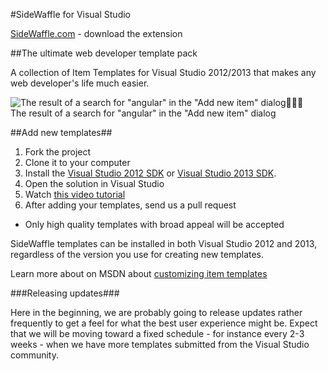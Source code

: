 #SideWaffle for Visual Studio

[SideWaffle.com](http://sidewaffle.com) - download the extension

##The ultimate web developer template pack

A collection of Item Templates for Visual Studio 2012/2013 
that makes any web developer's life much easier.

![The result of a search for "angular" in the "Add new item" dialog](screenshot.png)  
The result of a search for "angular" in the "Add new item" dialog

##Add new templates##

1. Fork the project
2. Clone it to your computer
3. Install the [Visual Studio 2012 SDK](http://www.microsoft.com/en-us/download/details.aspx?id=30668) or [Visual Studio 2013 SDK](http://www.microsoft.com/en-us/download/details.aspx?id=40758).
4. Open the solution in Visual Studio
5. Watch [this video tutorial](http://youtu.be/h4VaORKgrOw)
6. After adding your templates, send us a pull request
 * Only high quality templates with broad appeal will be accepted

SideWaffle templates can be installed in both Visual Studio 2012 and 2013, regardless of the version you use for creating new templates.

Learn more about on MSDN about [customizing item templates](http://msdn.microsoft.com/en-us/library/ms247113.aspx)

###Releasing updates###

Here in the beginning, we are probably going to release updates 
rather frequently to get a feel for what the best user experience
might be. Expect that we will be moving toward a fixed schedule - 
for instance every 2-3 weeks - when we have more templates submitted
from the Visual Studio community.
